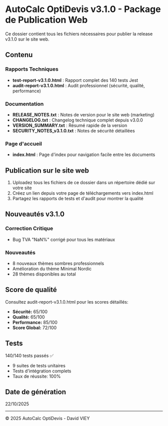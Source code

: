 # AutoCalc OptiDevis v3.1.0 - Package de Publication Web

Ce dossier contient tous les fichiers nécessaires pour publier la release v3.1.0 sur le site web.

## Contenu

### Rapports Techniques
- **test-report-v3.1.0.html** : Rapport complet des 140 tests Jest
- **audit-report-v3.1.0.html** : Audit professionnel (sécurité, qualité, performance)

### Documentation
- **RELEASE_NOTES.txt** : Notes de version pour le site web (marketing)
- **CHANGELOG.txt** : Changelog technique complet depuis v3.0.0
- **VERSION_SUMMARY.txt** : Résumé rapide de la version
- **SECURITY_NOTES_v3.1.0.txt** : Notes de sécurité détaillées

### Page d'accueil
- **index.html** : Page d'index pour navigation facile entre les documents

## Publication sur le site web

1. Uploadez tous les fichiers de ce dossier dans un répertoire dédié sur votre site
2. Créez un lien depuis votre page de téléchargements vers index.html
3. Partagez les rapports de tests et d'audit pour montrer la qualité

## Nouveautés v3.1.0

### Correction Critique
- Bug TVA "NaN%" corrigé pour tous les matériaux

### Nouveautés
- 8 nouveaux thèmes sombres professionnels
- Amélioration du thème Minimal Nordic
- 28 thèmes disponibles au total

## Score de qualité

Consultez audit-report-v3.1.0.html pour les scores détaillés:
- **Sécurité:** 65/100
- **Qualité:** 65/100
- **Performance:** 85/100
- **Score Global:** 72/100

## Tests

140/140 tests passés ✅
- 9 suites de tests unitaires
- Tests d'intégration complets
- Taux de réussite: 100%

## Date de génération
22/10/2025

---
© 2025 AutoCalc OptiDevis - David VIEY
